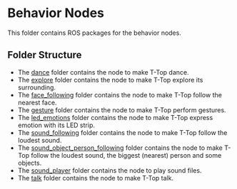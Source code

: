 # Behavior Nodes

This folder contains ROS packages for the behavior nodes.

## Folder Structure

- The [dance](dance) folder contains the node to make T-Top dance.
- The [explore](explore) folder contains the node to make T-Top explore its surrounding.
- The [face_following](face_following) folder contains the node to make T-Top follow the nearest face.
- The [gesture](gesture) folder contains the node to make T-Top perform gestures.
- The [led_emotions](led_emotions) folder contains the node to make T-Top express emotion with its LED strip.
- The [sound_following](sound_following) folder contains the node to make T-Top follow the loudest sound.
- The [sound_object_person_following](sound_object_person_following) folder contains the node to make T-Top follow the loudest sound, the biggest (nearest) person and some objects.
- The [sound_player](sound_player) folder contains the node to play sound files.
- The [talk](dance) folder contains the node to make T-Top talk.
